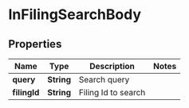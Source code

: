 # InFilingSearchBody

## Properties

 Name         | Type       | Description         | Notes 
--------------|------------|---------------------|-------
 **query**    | **String** | Search query        |
 **filingId** | **String** | Filing Id to search | 



